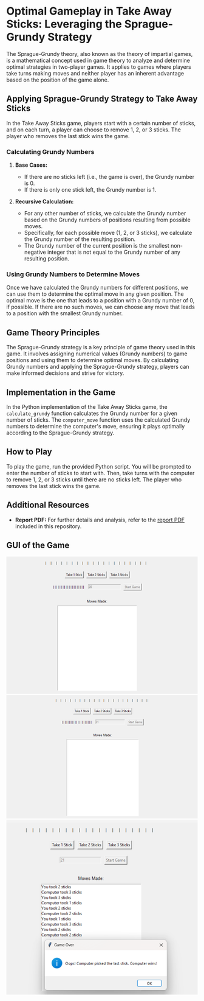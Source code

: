 # Optimal Gameplay in Take Away Sticks: Leveraging the Sprague-Grundy Strategy

The Sprague-Grundy theory, also known as the theory of impartial games, is a mathematical concept used in game theory to analyze and determine optimal strategies in two-player games. It applies to games where players take turns making moves and neither player has an inherent advantage based on the position of the game alone.

## Applying Sprague-Grundy Strategy to Take Away Sticks

In the Take Away Sticks game, players start with a certain number of sticks, and on each turn, a player can choose to remove 1, 2, or 3 sticks. The player who removes the last stick wins the game.

### Calculating Grundy Numbers

1. **Base Cases:**
   - If there are no sticks left (i.e., the game is over), the Grundy number is 0.
   - If there is only one stick left, the Grundy number is 1.

2. **Recursive Calculation:**
   - For any other number of sticks, we calculate the Grundy number based on the Grundy numbers of positions resulting from possible moves.
   - Specifically, for each possible move (1, 2, or 3 sticks), we calculate the Grundy number of the resulting position.
   - The Grundy number of the current position is the smallest non-negative integer that is not equal to the Grundy number of any resulting position.

### Using Grundy Numbers to Determine Moves

Once we have calculated the Grundy numbers for different positions, we can use them to determine the optimal move in any given position. The optimal move is the one that leads to a position with a Grundy number of 0, if possible. If there are no such moves, we can choose any move that leads to a position with the smallest Grundy number.

## Game Theory Principles

The Sprague-Grundy strategy is a key principle of game theory used in this game. It involves assigning numerical values (Grundy numbers) to game positions and using them to determine optimal moves. By calculating Grundy numbers and applying the Sprague-Grundy strategy, players can make informed decisions and strive for victory.

## Implementation in the Game

In the Python implementation of the Take Away Sticks game, the `calculate_grundy` function calculates the Grundy number for a given number of sticks. The `computer_move` function uses the calculated Grundy numbers to determine the computer's move, ensuring it plays optimally according to the Sprague-Grundy strategy.

## How to Play

To play the game, run the provided Python script. You will be prompted to enter the number of sticks to start with. Then, take turns with the computer to remove 1, 2, or 3 sticks until there are no sticks left. The player who removes the last stick wins the game.

## Additional Resources

- **Report PDF:** For further details and analysis, refer to the [report PDF](Report.pdf) included in this repository.


## GUI of the Game

![Stick Game GUI](Images/img1.png)
![Entering No.of Sticks](Images/img2.png)
![Game Result](Images/img3.png)
